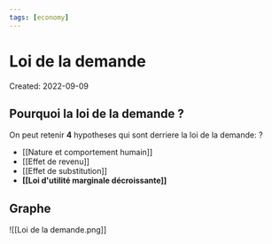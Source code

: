 ```yaml
---
tags: [economy]
---
```

# Loi de la demande
Created: 2022-09-09

## Pourquoi la loi de la demande ?
On peut retenir **4** hypotheses qui sont derriere la loi de la demande:
?
- [[Nature et comportement humain]]
- [[Effet de revenu]]
- [[Effet de substitution]]
- **[[Loi d'utilité marginale décroissante]]**
<!--SR:!2024-01-13,11,130-->

## Graphe

![[Loi de la demande.png]]
